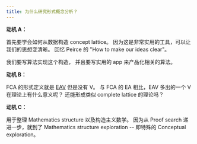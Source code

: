 ```yaml
---
title: 为什么研究形式概念分析？
---
```


**动机 A：**

首先要学会如何从数据构造 concept lattice。
因为这是非常实用的工具，可以让我们的思想变清晰。
回忆 Peirce 的 "How to make our ideas clear"。

我们要写算法实现这个构造，
并且要写实用的 app 来产品化相关的算法。

**动机 B：**

FCA 的形式定义就是 [EAV](https://en.wikipedia.org/wiki/entity-attribute-value_model) 但是没有 V。
与 FCA 的 EA 相比，EAV 多出的一个 V 在理论上有什么意义呢？
还能形成类似 complete lattice 的理论吗？

**动机 C：**

用于整理 Mathematics structure 以及构造主义数学。
因为从 Proof search 递进一步，就到了 Mathematics structure exploration
-- 即特殊的 Conceptual exploration。
